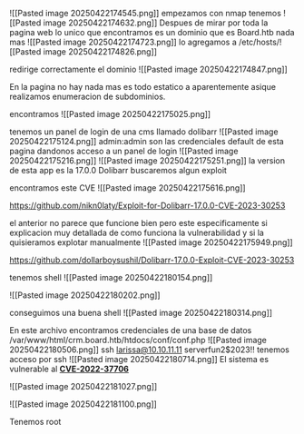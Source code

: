 ![[Pasted image 20250422174545.png]]
empezamos con nmap tenemos 
![[Pasted image 20250422174632.png]]
Despues de mirar por toda la pagina web lo unico que encontramos es un dominio que es Board.htb nada mas
![[Pasted image 20250422174723.png]]
lo agregamos a /etc/hosts/![[Pasted image 20250422174826.png]]

redirige correctamente el dominio ![[Pasted image 20250422174847.png]]

En la pagina no hay nada mas es todo estatico a aparentemente asique realizamos enumeracion de subdominios.

encontramos ![[Pasted image 20250422175025.png]]

tenemos un panel de login de una cms llamado dolibarr ![[Pasted image 20250422175124.png]]
admin:admin son las credenciales default de esta pagina dandonos acceso a un panel de login 
![[Pasted image 20250422175216.png]]
![[Pasted image 20250422175251.png]]
la version de esta app es la 17.0.0 Dolibarr buscaremos algun exploit 

encontramos este CVE ![[Pasted image 20250422175616.png]]

https://github.com/nikn0laty/Exploit-for-Dolibarr-17.0.0-CVE-2023-30253

el anterior no parece que funcione bien pero este especificamente si explicacion muy detallada de como funciona la vulnerabilidad y si la quisieramos explotar manualmente ![[Pasted image 20250422175949.png]]

https://github.com/dollarboysushil/Dolibarr-17.0.0-Exploit-CVE-2023-30253

tenemos shell ![[Pasted image 20250422180154.png]]

![[Pasted image 20250422180202.png]]

conseguimos una buena shell 
![[Pasted image 20250422180314.png]]

En este archivo encontramos credenciales de una base de datos 
/var/www/html/crm.board.htb/htdocs/conf/conf.php
![[Pasted image 20250422180506.png]]
ssh larissa@10.10.11.11  serverfun2$2023!! 
tenemos acceso por ssh ![[Pasted image 20250422180714.png]]
El sistema es vulnerable al **[CVE-2022-37706](https://github.com/junnythemarksman/CVE-2022-37706)**

![[Pasted image 20250422181027.png]]


![[Pasted image 20250422181100.png]]

Tenemos root